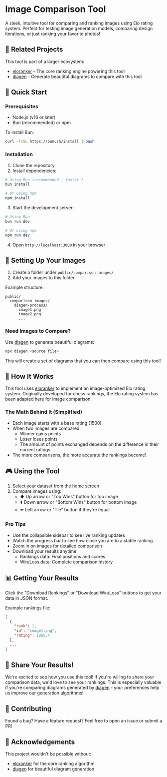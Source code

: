 # Image Comparison Tool

A sleek, intuitive tool for comparing and ranking images using Elo rating system. Perfect for testing image generation models, comparing design iterations, or just ranking your favorite photos!

## 🔗 Related Projects

This tool is part of a larger ecosystem:

- [eloranker](https://github.com/SouthBridgeAI/eloranker) - The core ranking engine powering this tool
- [diagen](https://github.com/SouthBridgeAI/diagen) - Generate beautiful diagrams to compare with this tool

## 🚀 Quick Start

### Prerequisites

- Node.js (v16 or later)
- Bun (recommended) or npm

To install Bun:
```bash
curl -fsSL https://bun.sh/install | bash
```

### Installation

1. Clone the repository
2. Install dependencies:
```bash
# Using Bun (recommended - faster!)
bun install

# Or using npm
npm install
```

3. Start the development server:
```bash
# Using Bun
bun run dev

# Or using npm
npm run dev
```

4. Open `http://localhost:3000` in your browser

## 📸 Setting Up Your Images

1. Create a folder under `public/comparison-images/`
2. Add your images to this folder

Example structure:
```
public/
  comparison-images/
    diagen-process/
      image1.png
      image2.png
      ...
```

### Need Images to Compare?

Use [diagen](https://github.com/SouthBridgeAI/diagen) to generate beautiful diagrams:
```bash
npx diagen <source file>
```
This will create a set of diagrams that you can then compare using this tool!

## 🎯 How It Works

This tool uses [eloranker](https://github.com/SouthBridgeAI/eloranker) to implement an image-optimized Elo rating system. Originally developed for chess rankings, the Elo rating system has been adapted here for image comparison.

### The Math Behind It (Simplified)
- Each image starts with a base rating (1500)
- When two images are compared:
  - Winner gains points
  - Loser loses points
  - The amount of points exchanged depends on the difference in their current ratings
- The more comparisons, the more accurate the rankings become!

## 🎮 Using the Tool

1. Select your dataset from the home screen
2. Compare images using:
   - ⬆️ Up arrow or "Top Wins" button for top image
   - ⬇️ Down arrow or "Bottom Wins" button for bottom image
   - ⬅️ Left arrow or "Tie" button if they're equal

### Pro Tips
- Use the collapsible sidebar to see live ranking updates
- Watch the progress bar to see how close you are to a stable ranking
- Zoom in on images for detailed comparison
- Download your results anytime:
  - Rankings data: Final positions and scores
  - Win/Loss data: Complete comparison history

## 📊 Getting Your Results

Click the "Download Rankings" or "Download Win/Loss" buttons to get your data in JSON format.

Example rankings file:
```json
[
  {
    "rank": 1,
    "id": "image1.png",
    "rating": 1865.4
  },
  ...
]
```

## 💝 Share Your Results!

We're excited to see how you use this tool! If you're willing to share your comparison data, we'd love to see your rankings. This is especially valuable if you're comparing diagrams generated by [diagen](https://github.com/SouthBridgeAI/diagen) - your preferences help us improve our generation algorithms!

## 🤝 Contributing

Found a bug? Have a feature request? Feel free to open an issue or submit a PR!

## 🙏 Acknowledgements

This project wouldn't be possible without:
- [eloranker](https://github.com/SouthBridgeAI/eloranker) for the core ranking algorithm
- [diagen](https://github.com/SouthBridgeAI/diagen) for beautiful diagram generation